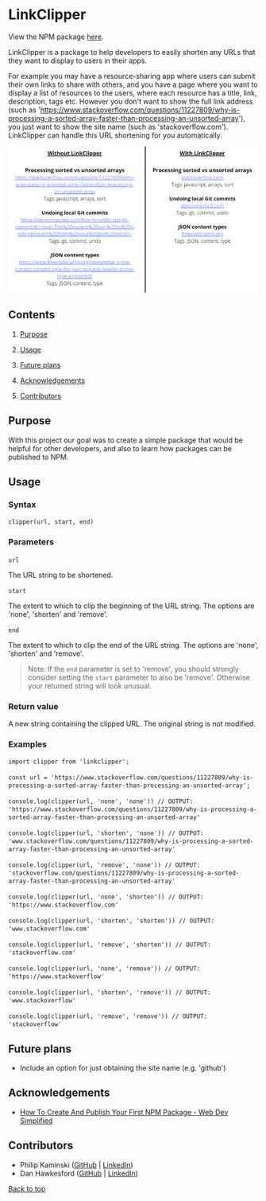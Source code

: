 # LinkClipper

View the NPM package [here](https://www.npmjs.com/package/linkclipper).

LinkClipper is a package to help developers to easily shorten any URLs that they want to display to users in their apps.

For example you may have a resource-sharing app where users can submit their own links to share with others, and you have a page where you want to display a list of resources to the users, where each resource has a title, link, description, tags etc. However you don't want to show the full link address (such as 'https://www.stackoverflow.com/questions/11227809/why-is-processing-a-sorted-array-faster-than-processing-an-unsorted-array'), you just want to show the site name (such as 'stackoverflow.com'). LinkClipper can handle this URL shortening for you automatically.

![A screenshot summarising the above use-case.](./example.png)

## Contents

1. [Purpose](#purpose)

2. [Usage](#usage)

3. [Future plans](#future-plans)

4. [Acknowledgements](#acknowledgements)

5. [Contributors](#contributors)

## Purpose

With this project our goal was to create a simple package that would be helpful for other developers, and also to learn how packages can be published to NPM.

## Usage

### Syntax

    clipper(url, start, end)

### Parameters

`url`

The URL string to be shortened.

`start`

The extent to which to clip the beginning of the URL string. The options are 'none', 'shorten' and 'remove'.

`end`

The extent to which to clip the end of the URL string. The options are 'none', 'shorten' and 'remove'.

> Note: If the `end` parameter is set to 'remove', you should strongly consider setting the `start` parameter to also be 'remove'. Otherwise your returned string will look unusual.

### Return value

A new string containing the clipped URL. The original string is not modified.

### Examples

    import clipper from 'linkclipper';
    
    const url = 'https://www.stackoverflow.com/questions/11227809/why-is-processing-a-sorted-array-faster-than-processing-an-unsorted-array';

    console.log(clipper(url, 'none', 'none')) // OUTPUT: 'https://www.stackoverflow.com/questions/11227809/why-is-processing-a-sorted-array-faster-than-processing-an-unsorted-array'

    console.log(clipper(url, 'shorten', 'none')) // OUTPUT: 'www.stackoverflow.com/questions/11227809/why-is-processing-a-sorted-array-faster-than-processing-an-unsorted-array'

    console.log(clipper(url, 'remove', 'none')) // OUTPUT: 'stackoverflow.com/questions/11227809/why-is-processing-a-sorted-array-faster-than-processing-an-unsorted-array'

    console.log(clipper(url, 'none', 'shorten')) // OUTPUT: 'https://www.stackoverflow.com'

    console.log(clipper(url, 'shorten', 'shorten')) // OUTPUT: 'www.stackoverflow.com'

    console.log(clipper(url, 'remove', 'shorten')) // OUTPUT: 'stackoverflow.com'

    console.log(clipper(url, 'none', 'remove')) // OUTPUT: 'https://www.stackoverflow'

    console.log(clipper(url, 'shorten', 'remove')) // OUTPUT: 'www.stackoverflow'

    console.log(clipper(url, 'remove', 'remove')) // OUTPUT: 'stackoverflow'

## Future plans

- Include an option for just obtaining the site name (e.g. 'github')

## Acknowledgements

- [How To Create And Publish Your First NPM Package - Web Dev Simplified](https://www.youtube.com/watch?v=J4b_T-qH3BY&ab_channel=WebDevSimplified)

## Contributors

- Philip Kaminski ([GitHub](https://github.com/AureaFlamma) | [LinkedIn](https://www.linkedin.com/in/kaminskp/))
- Dan Hawkesford ([GitHub](https://github.com/dhawkesford/) | [LinkedIn](https://www.linkedin.com/in/daniel-hawkesford/))

[Back to top](#linkclipper)